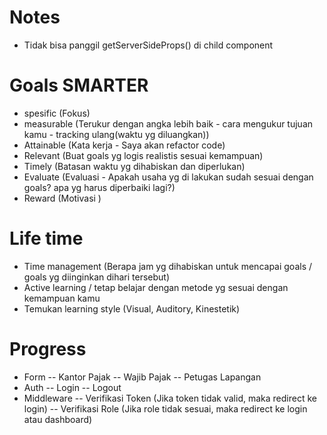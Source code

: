 # Notes

- Tidak bisa panggil getServerSideProps() di child component

# Goals SMARTER

- spesific (Fokus)
- measurable (Terukur dengan angka lebih baik - cara mengukur tujuan kamu - tracking ulang(waktu yg diluangkan))
- Attainable (Kata kerja - Saya akan refactor code)
- Relevant (Buat goals yg logis realistis sesuai kemampuan)
- Timely (Batasan waktu yg dihabiskan dan diperlukan)
- Evaluate (Evaluasi - Apakah usaha yg di lakukan sudah sesuai dengan goals? apa yg harus diperbaiki lagi?)
- Reward (Motivasi )

# Life time

- Time management (Berapa jam yg dihabiskan untuk mencapai goals / goals yg diinginkan dihari tersebut)
- Active learning / tetap belajar dengan metode yg sesuai dengan kemampuan kamu
- Temukan learning style (Visual, Auditory, Kinestetik)

# Progress
- Form 
-- Kantor Pajak
-- Wajib Pajak
-- Petugas Lapangan
- Auth
  -- Login
  -- Logout
- Middleware
  -- Verifikasi Token (Jika token tidak valid, maka redirect ke login)
  -- Verifikasi Role (Jika role tidak sesuai, maka redirect ke login atau dashboard)
